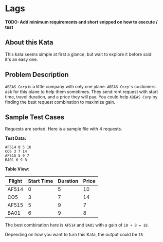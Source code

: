 # Lags

**TODO: Add minimum requirements and short snipped on how to execute / test**

## About this Kata

This kata seems simple at first a glance, but wait to explore it before said it's an easy one.

## Problem Description

`ABEAS Corp` is a little company with only one plane. `ABEAS Corp's` customers
ask for this plane to help them sometimes.
They send rent request with start time, travel duration, and a price they will 
pay. You could help `ABEAS Corp` by finding the best request combination to
maximize gain.

## Sample Test Cases

Requests are sorted. Here is a sample file with 4 requests.

**Test Data:**

```
AF514 0 5 10
CO5 3 7 14
AF515 5 9 7
BA01 6 9 8
```

**Table View:**

| Flight | Start Time    | Duration   | Price |
|--------|---------------|------------|-------|
| AF514  | 0             | 5          | 10    |
| CO5    | 3             | 7          | 14    |
| AF515  | 5             | 9          | 7     |
| BA01   | 6             | 9          | 8     |

The best combination here is `AF514` and `BA01` with a gain of `10 + 8 = 18`.

Depending on how you want to turn this Kata, the output could be `18`
